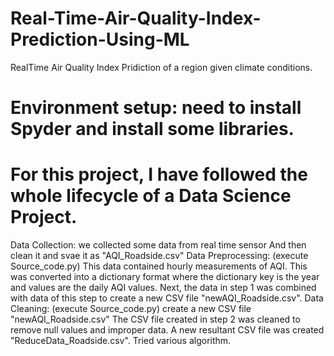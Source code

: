 # Real-Time-Air-Quality-Index-Prediction-Using-ML
RealTime Air Quality Index Pridiction of a region given climate conditions.

# Environment setup: need to install Spyder and install some libraries.

# For this project, I have followed the whole lifecycle of a Data Science Project.

Data Collection: we collected some data from real time sensor And then clean it and svae it as "AQI_Roadside.csv" Data Preprocessing: (execute Source_code.py) This data contained hourly measurements of AQI. This was converted into a dictionary format where the dictionary key is the year and values are the daily AQI values. Next, the data in step 1 was combined with data of this step to create a new CSV file "newAQI_Roadside.csv". Data Cleaning: (execute Source_code.py) create a new CSV file "newAQI_Roadside.csv" The CSV file created in step 2 was cleaned to remove null values and improper data. A new resultant CSV file was created "ReduceData_Roadside.csv". Tried various algorithm.

